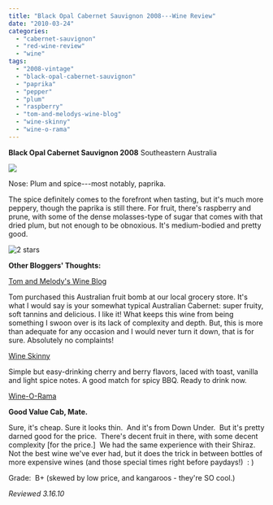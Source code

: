 ```yaml
---
title: "Black Opal Cabernet Sauvignon 2008---Wine Review"
date: "2010-03-24"
categories:
  - "cabernet-sauvignon"
  - "red-wine-review"
  - "wine"
tags:
  - "2008-vintage"
  - "black-opal-cabernet-sauvignon"
  - "paprika"
  - "pepper"
  - "plum"
  - "raspberry"
  - "tom-and-melodys-wine-blog"
  - "wine-skinny"
  - "wine-o-rama"
---
```


**Black Opal Cabernet Sauvignon 2008** Southeastern Australia

![](http://www.rebeccagomezfarrell.com/gourmez/photos/blackopal.jpg)

Nose: Plum and spice---most notably, paprika.

The spice definitely comes to the forefront when tasting, but it's much more peppery, though the paprika is still there. For fruit, there's raspberry and prune, with some of the dense molasses-type of sugar that comes with that dried plum, but not enough to be obnoxious. It's medium-bodied and pretty good.




<div class="caption">

![2 stars](http://s3.amazonaws.com/thegourmez-wpmedia/2009/02/rating_chicken11.gif "rating_chicken11")</div>
  **Other Bloggers' Thoughts:**

[Tom and Melody's Wine Blog](http://tomandmelodywine.com/2010/01/13/black-opal-cabernet-sauvignon-2008/)

Tom purchased this Australian fruit bomb at our local grocery store. It's what I would say is your somewhat typical Australian Cabernet: super fruity, soft tannins and delicious. I like it! What keeps this wine from being something I swoon over is its lack of complexity and depth. But, this is more than adequate for any occasion and I would never turn it down, that is for sure. Absolutely no complaints!

[Wine Skinny](http://www.wineskinny.com/2009/10/18/bargain-wines-for-your-halloween-party/)

Simple but easy-drinking cherry and berry flavors, laced with toast, vanilla and light spice notes. A good match for spicy BBQ. Ready to drink now.

[Wine-O-Rama](http://robertmiller.org/wordpress/?p=638)

**Good Value Cab, Mate.**

Sure, it's cheap. Sure it looks thin.  And it's from Down Under.  But it's pretty darned good for the price.  There's decent fruit in there, with some decent complexity \[for the price.\]  We had the same experience with their Shiraz.  Not the best wine we've ever had, but it does the trick in between bottles of more expensive wines (and those special times right before paydays!)  : )

Grade:  B+ (skewed by low price, and kangaroos - they're SO cool.)

_Reviewed 3.16.10_
